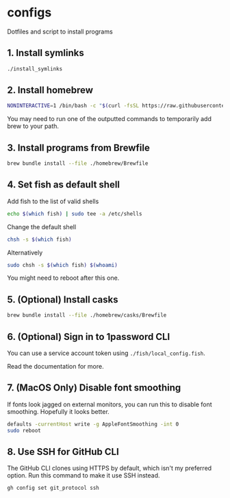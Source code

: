 # configs

Dotfiles and script to install programs

## 1. Install symlinks

```sh
./install_symlinks
```

## 2. Install homebrew

```sh
NONINTERACTIVE=1 /bin/bash -c "$(curl -fsSL https://raw.githubusercontent.com/Homebrew/install/HEAD/install.sh)"
```

You may need to run one of the outputted commands to temporarily add brew to
your path.

## 3. Install programs from Brewfile

```sh
brew bundle install --file ./homebrew/Brewfile
```

## 4. Set fish as default shell

Add fish to the list of valid shells

```sh
echo $(which fish) | sudo tee -a /etc/shells
```

Change the default shell

```sh
chsh -s $(which fish)
```

Alternatively

```sh
sudo chsh -s $(which fish) $(whoami)
```

You might need to reboot after this one.

## 5. (Optional) Install casks

```sh
brew bundle install --file ./homebrew/casks/Brewfile
```

## 6. (Optional) Sign in to 1password CLI

You can use a service account token using `./fish/local_config.fish`.

Read the documentation for more.

## 7. (MacOS Only) Disable font smoothing

If fonts look jagged on external monitors, you can run this to disable font
smoothing. Hopefully it looks better.

```sh
defaults -currentHost write -g AppleFontSmoothing -int 0
sudo reboot
```

## 8. Use SSH for GitHub CLI

The GitHub CLI clones using HTTPS by default, which isn't my preferred option.
Run this command to make it use SSH instead.

```sh
gh config set git_protocol ssh
```
